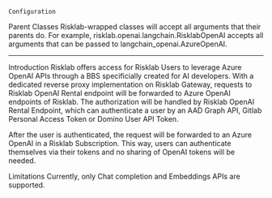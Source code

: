     Configuration

Parent Classes
Risklab-wrapped classes will accept all arguments that their parents do. For example,
risklab.openai.langchain.RisklabOpenAI accepts all arguments that can be passed to
langchain_openai.AzureOpenAI.

---
Introduction
Risklab offers access for Risklab Users to leverage Azure OpenAI APIs through a BBS specificially created for AI developers. With a dedicated reverse proxy implementation on Risklab Gateway, requests to Risklab OpenAI Rental endpoint will be forwarded to Azure OpenAI endpoints of Risklab. The authorization will be handled by Risklab OpenAI Rental Endpoint, which can authenticate a user by an AAD Graph API, Gitlab Personal Access Token or Domino User API Token.

After the user is authenticated, the request will be forwarded to an Azure OpenAI in a Risklab Subscription. This way, users can authenticate themselves via their tokens and no sharing of OpenAI tokens will be needed.

Limitations
Currently, only Chat completion and Embeddings APIs are supported.